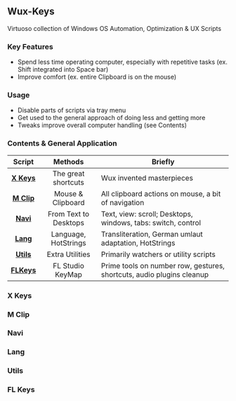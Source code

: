 ## Wux-Keys
Virtuoso collection of Windows OS Automation, Optimization &amp; UX Scripts

### Key Features
* Spend less time operating computer, especially with repetitive tasks (ex. Shift integrated into Space bar)
* Improve comfort (ex. entire Clipboard is on the mouse)
### Usage
* Disable parts of scripts via tray menu
* Get used to the general approach of doing less and getting more
* Tweaks improve overall computer handling (see Contents)
### Contents & General Application
| **Script** |        **Methods**        | **Briefly**                                                               |
|:----------:|:---------------------:|-----------------------------------------------------------------------|
|      [ **X Keys**](#x-keys) | The great shortcuts   | Wux invented masterpieces                                             |
|     [**M Clip**](#m-clip) | Mouse & Clipboard     | All clipboard actions on mouse, a bit of navigation                   |
|       [**Navi**](#navi) | From Text to Desktops | Text, view: scroll; Desktops, windows, tabs: switch, control          |
|       [**Lang**](#lang) | Language, HotStrings  | Transliteration, German umlaut adaptation, HotStrings                 |
|      [**Utils**](#utils) | Extra Utilities       | Primarily watchers or utility scripts                                 |
|     [**FLKeys**](#fl-keys) | FL Studio KeyMap      | Prime tools on number row, gestures, shortcuts, audio plugins cleanup |

### X Keys
### M Clip
### Navi
### Lang
### Utils
### FL Keys

